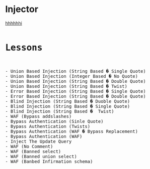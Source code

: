 # Injector
<a href="javscript:alert(1)">hhhhhhi</a>
<pre><h1>Lessons</h1>

- Union Based Injection (String Based � Single Quote)
- Union Based Injection (Integer Based � No Quote)
- Union Based Injection (String Based � Double Quote)
- Union Based Injection (String Based � Twist)
- Error Based Injection (String Based � Single Quote)
- Error Based Injection (String Based � Double Quote)
- Blind Injection (String Based � Duoble Quote)
- Blind Injection (String Based � Single Quote)
- Blind Injection (String Based �  Twist)
- WAF (Bypass addslashes)
- Bypass Authentication (Sinle Quote)
- Bypass Authentication (Twists)
- Bypass Authentication (WAF � Bypass Replacement)
- Bypass Authentication (WAF)
- Inject The Update Query
- WAF (No Comment)
- WAF (Banned select)
- WAF (Banned union select)
- WAF (Banbed Infirmation_schema)</pre>
